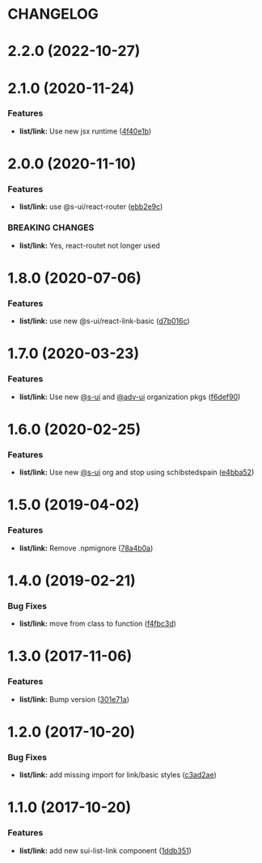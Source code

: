 # CHANGELOG

# 2.2.0 (2022-10-27)



# 2.1.0 (2020-11-24)


### Features

* **list/link:** Use new jsx runtime ([4f40e1b](https://github.com/SUI-Components/adevinta-spain-components/commit/4f40e1b8f2b8ee1f629c85246a804bfecc97a040))



# 2.0.0 (2020-11-10)


### Features

* **list/link:** use @s-ui/react-router ([ebb2e9c](https://github.com/SUI-Components/adevinta-spain-components/commit/ebb2e9c0560987037e056f9bcab45c26d57ef902))


### BREAKING CHANGES

* **list/link:** Yes, react-routet not longer used



# 1.8.0 (2020-07-06)


### Features

* **list/link:** use new @s-ui/react-link-basic ([d7b016c](https://github.com/SUI-Components/adevinta-spain-components/commit/d7b016c61589153fda01a3172af4675652bdfa4a))



# 1.7.0 (2020-03-23)


### Features

* **list/link:** Use new [@s-ui](https://github.com/s-ui) and [@adv-ui](https://github.com/adv-ui) organization pkgs ([f6def90](https://github.com/SUI-Components/adevinta-spain-components/commit/f6def9097b0ee02667fd9cd9b0a504fa920156c0))



# 1.6.0 (2020-02-25)


### Features

* **list/link:** Use new [@s-ui](https://github.com/s-ui) org and stop using schibstedspain ([e4bba52](https://github.com/SUI-Components/adevinta-spain-components/commit/e4bba52bb9857dbcafc22c33384003db8977114f))



# 1.5.0 (2019-04-02)


### Features

* **list/link:** Remove .npmignore ([78a4b0a](https://github.com/SUI-Components/adevinta-spain-components/commit/78a4b0a95b6bef90ab7e48caa08aa435265729c4))



# 1.4.0 (2019-02-21)


### Bug Fixes

* **list/link:** move from class to function ([f4fbc3d](https://github.com/SUI-Components/adevinta-spain-components/commit/f4fbc3d5721e5bbc06704116006034be7245deb9))



# 1.3.0 (2017-11-06)


### Features

* **list/link:** Bump version ([301e71a](https://github.com/SUI-Components/adevinta-spain-components/commit/301e71ab5dc879e4626bb387e94bd41a328b19c9))



# 1.2.0 (2017-10-20)


### Bug Fixes

* **list/link:** add missing import for link/basic styles ([c3ad2ae](https://github.com/SUI-Components/adevinta-spain-components/commit/c3ad2aeb16577af073887ae13b5048a09927b083))



# 1.1.0 (2017-10-20)


### Features

* **list/link:** add new sui-list-link component ([1ddb351](https://github.com/SUI-Components/adevinta-spain-components/commit/1ddb351aaa13a998e2f998e38698917d2f783b02))



